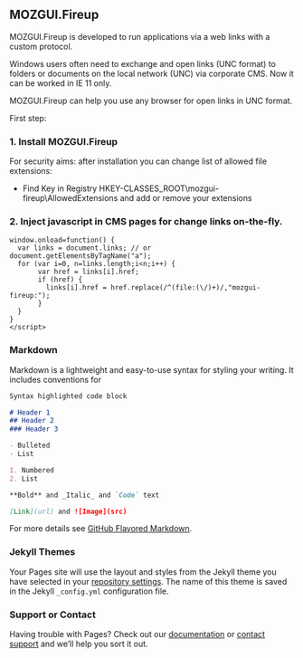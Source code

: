 ## MOZGUI.Fireup

MOZGUI.Fireup is developed to run applications via a web links with a custom protocol.

Windows users often need to exchange and open links (UNC format) to folders or documents on the local network (UNC) via corporate CMS. Now it can be worked in IE 11 only.

MOZGUI.Fireup can help you use any browser for open links in UNC format. 

First step:

### 1. Install MOZGUI.Fireup

For security aims: after installation you can change list of allowed file extensions:
- Find Key in Registry HKEY-CLASSES_ROOT\mozgui-fireup\AllowedExtensions and add or remove your extensions

### 2. Inject javascript in CMS pages for change links on-the-fly.
```<script>
window.onload=function() {
  var links = document.links; // or document.getElementsByTagName("a");
  for (var i=0, n=links.length;i<n;i++) {
	   var href = links[i].href;
	   if (href) {
		 links[i].href = href.replace(/^(file:(\/)+)/,"mozgui-fireup:");
	   }
  }
}
</script>
```
### Markdown

Markdown is a lightweight and easy-to-use syntax for styling your writing. It includes conventions for

```markdown
Syntax highlighted code block

# Header 1
## Header 2
### Header 3

- Bulleted
- List

1. Numbered
2. List

**Bold** and _Italic_ and `Code` text

[Link](url) and ![Image](src)
```

For more details see [GitHub Flavored Markdown](https://guides.github.com/features/mastering-markdown/).

### Jekyll Themes

Your Pages site will use the layout and styles from the Jekyll theme you have selected in your [repository settings](https://github.com/MOZGUI/MOZGUI.Fireup/settings). The name of this theme is saved in the Jekyll `_config.yml` configuration file.

### Support or Contact

Having trouble with Pages? Check out our [documentation](https://docs.github.com/categories/github-pages-basics/) or [contact support](https://github.com/contact) and we’ll help you sort it out.
